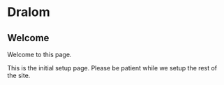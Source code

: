 # Dralom

## Welcome

Welcome to this page.

This is the initial setup page. Please be patient while we setup the rest of the site.